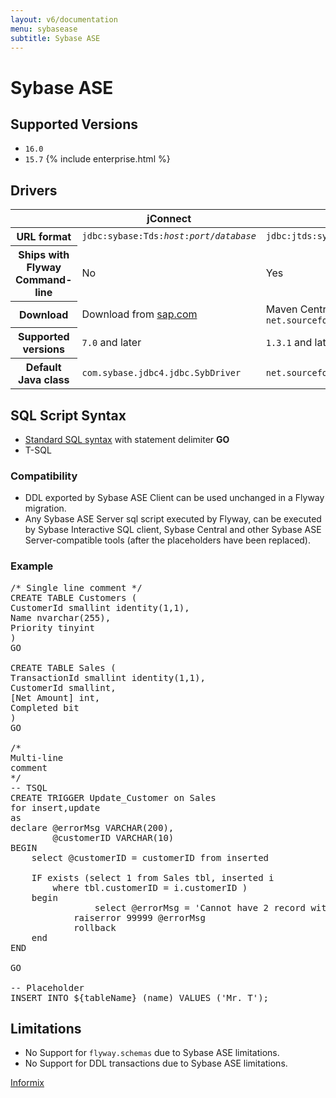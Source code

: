 ```yaml
---
layout: v6/documentation
menu: sybasease
subtitle: Sybase ASE
---
```

# Sybase ASE

## Supported Versions

- `16.0`
- `15.7` {% include enterprise.html %}

## Drivers

<table class="table">
<thead>
<tr>
<th></th>
<th>jConnect</th>
<th>jTDS</th>
</tr>
</thead>
<tr>
<th>URL format</th>
<td><code>jdbc:sybase:Tds:<i>host</i>:<i>port</i>/<i>database</i></code></td>
<td><code>jdbc:jtds:sybase://<i>host</i>:<i>port</i>/<i>database</i></code></td>
</tr>
<tr>
<th>Ships with Flyway Command-line</th>
<td>No</td>
<td>Yes</td>
</tr>
<tr>
<th>Download</th>
<td>Download from <a href="https://sap.com">sap.com</a></td>
<td>Maven Central coordinates: <code>net.sourceforge.jtds:jtds:1.3.1</code></td>
</tr>
<tr>
<th>Supported versions</th>
<td><code>7.0</code> and later</td>
<td><code>1.3.1</code> and later</td>
</tr>
<tr>
<th>Default Java class</th>
<td><code>com.sybase.jdbc4.jdbc.SybDriver</code></td>
<td><code>net.sourceforge.jtds.jdbc.Driver</code></td>
</tr>
</table>

## SQL Script Syntax

- [Standard SQL syntax](/v6/documentation/migrations#sql-based-migrations#syntax) with statement delimiter **GO**
- T-SQL

### Compatibility

- DDL exported by Sybase ASE Client can be used unchanged in a Flyway migration.
- Any Sybase ASE Server sql script executed by Flyway, can be executed by Sybase Interactive SQL client, Sybase Central and
        other Sybase ASE Server-compatible tools (after the placeholders have been replaced).

### Example

<pre class="prettyprint">/* Single line comment */
CREATE TABLE Customers (
CustomerId smallint identity(1,1),
Name nvarchar(255),
Priority tinyint
)
GO

CREATE TABLE Sales (
TransactionId smallint identity(1,1),
CustomerId smallint,
[Net Amount] int,
Completed bit
)
GO

/*
Multi-line
comment
*/
-- TSQL
CREATE TRIGGER Update_Customer on Sales
for insert,update
as
declare @errorMsg VARCHAR(200),
        @customerID VARCHAR(10)
BEGIN
    select @customerID = customerID from inserted

    IF exists (select 1 from Sales tbl, inserted i
        where tbl.customerID = i.customerID )
    begin
                select @errorMsg = 'Cannot have 2 record with the same customer ID '+@customerID
        	raiserror 99999 @errorMsg
        	rollback
    end
END

GO

-- Placeholder
INSERT INTO ${tableName} (name) VALUES ('Mr. T');</pre>

## Limitations

- No Support for <code>flyway.schemas</code> due to Sybase ASE limitations.
- No Support for DDL transactions due to Sybase ASE limitations.

<p class="next-steps">
    <a class="btn btn-primary" href="/v6/documentation/database/informix">Informix <i class="fa fa-arrow-right"></i></a>
</p>